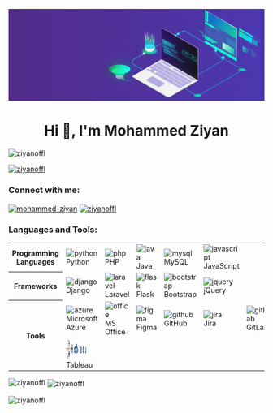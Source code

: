 [![MasterHead](img/master_head.gif)](ziyan.epizy.com)
<h1 align="center">Hi 👋, I'm Mohammed Ziyan</h1>
<p align="left"> <img src="https://komarev.com/ghpvc/?username=ziyanoffl&label=Profile%20views&color=0e75b6&style=flat" alt="ziyanoffl" /> </p>

<p align="left"> <a href="https://github.com/ryo-ma/github-profile-trophy"><img src="https://github-profile-trophy.vercel.app/?username=ziyanoffl" alt="ziyanoffl" /></a> </p>

<h3 align="left">Connect with me:</h3>
<p align="left">
    <a href="https://linkedin.com/in/mohammed-ziyan" target="_blank"><img align="center" src="https://raw.githubusercontent.com/rahuldkjain/github-profile-readme-generator/master/src/images/icons/Social/linked-in-alt.svg" alt="mohammed-ziyan" height="30" width="40"></a>
    <a href="https://instagram.com/ziyanoffl" target="_blank"><img align="center" src="https://raw.githubusercontent.com/rahuldkjain/github-profile-readme-generator/master/src/images/icons/Social/instagram.svg" alt="ziyanoffl" height="30" width="40"></a>
</p>


<h3 align="left">Languages and Tools:</h3>

<table>
    <tr>
      <th>Programming Languages</th>
      <td><img src="https://www.vectorlogo.zone/logos/python/python-icon.svg" alt="python" width="40" height="40"/><br>Python</td>
      <td><img src="https://www.vectorlogo.zone/logos/php/php-icon.svg" alt="php" width="40" height="40"/><br>PHP</td>
      <td><img src="https://www.vectorlogo.zone/logos/java/java-icon.svg" alt="java" width="40" height="40"/><br>Java</td>
      <td><img src="https://www.vectorlogo.zone/logos/mysql/mysql-icon.svg" alt="mysql" width="40" height="40"/><br>MySQL</td>
      <td><img src="https://www.vectorlogo.zone/logos/javascript/javascript-icon.svg" alt="javascript" width="40" height="40"/><br>JavaScript</td>
      <td rowspan="2"></td>
      <td rowspan="3"></td>
      <td rowspan="4"></td>
      <td rowspan="5"></td>
    </tr>
    <tr>
      <th>Frameworks</th>
      <td><img src="https://www.vectorlogo.zone/logos/djangoproject/djangoproject-icon.svg" alt="django" width="40" height="40"/><br>Django</td>
      <td><img src="https://www.vectorlogo.zone/logos/laravel/laravel-icon.svg" alt="laravel" width="40" height="40"/><br>Laravel</td>
      <td><img src="https://www.vectorlogo.zone/logos/pocoo_flask/pocoo_flask-icon.svg" alt="flask" width="40" height="40"/><br>Flask</td>
      <td><img src="https://www.vectorlogo.zone/logos/getbootstrap/getbootstrap-icon.svg" alt="bootstrap" width="40" height="40"/><br>Bootstrap</td>
      <td><img src="https://www.vectorlogo.zone/logos/jquery/jquery-icon.svg" alt="jquery" width="40" height="40"/><br>jQuery</td>
    </tr>
    <tr>
      <th rowspan="2">Tools</th>
      <td><img src="https://www.vectorlogo.zone/logos/microsoft_azure/microsoft_azure-icon.svg" alt="azure" width="40" height="40"/><br>Microsoft Azure</td>
      <td><img src="https://www.vectorlogo.zone/logos/microsoft_office/microsoft_office-icon.svg" alt="office" width="40" height="40"/><br>MS Office</td>
      <td><img src="https://www.vectorlogo.zone/logos/figma/figma-icon.svg" alt="figma" width="40" height="40"/><br>Figma</td>
      <td><img src="https://www.vectorlogo.zone/logos/github/github-icon.svg" alt="github" width="40" height="40"/><br>GitHub</td>
      <td><img src="https://www.vectorlogo.zone/logos/atlassian_jira/atlassian_jira-icon.svg" alt="jira" width="40" height="40"/><br>Jira</td>
      <td><img src="https://www.vectorlogo.zone/logos/gitlab/gitlab-icon.svg" alt="gitlab" width="40" height="40"/><br>GitLab</td>
      <td><img src="https://www.vectorlogo.zone/logos/terraformio/terraformio-icon.svg" alt="terraform" width="40" height="40"/><br>Terraform</td>
      <td><img src="https://www.vectorlogo.zone/logos/microsoft_powerbi/microsoft_powerbi-icon.svg" alt="powerbi" width="40" height="40"/><br>Power BI</td>
    </tr>
    <tr>
      <td><img src="img/tableau.svg" alt="tableau" width="40" height="40"/><br>Tableau</td>
    </tr>
  </table>



<p><img align="left" src="https://github-readme-stats.vercel.app/api/top-langs?username=ziyanoffl&theme=dark&show_icons=true&locale=en&layout=compact" alt="ziyanoffl" /></p>

<p>&nbsp;<img align="center" src="https://github-readme-stats.vercel.app/api?username=ziyanoffl&theme=dark&show_icons=true&locale=en" alt="ziyanoffl" /></p>

<p><img align="center" src="https://github-readme-streak-stats.herokuapp.com/?user=ziyanoffl&theme=dark" alt="ziyanoffl" /></p>
